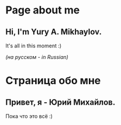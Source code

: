 # Page about me
## Hi, I'm Yury A. Mikhaylov.
It's all in this moment :) 


*(на русском - in Russian)*
# Страница обо мне
## Привет, я - Юрий Михайлов.
Пока что это всё :)
